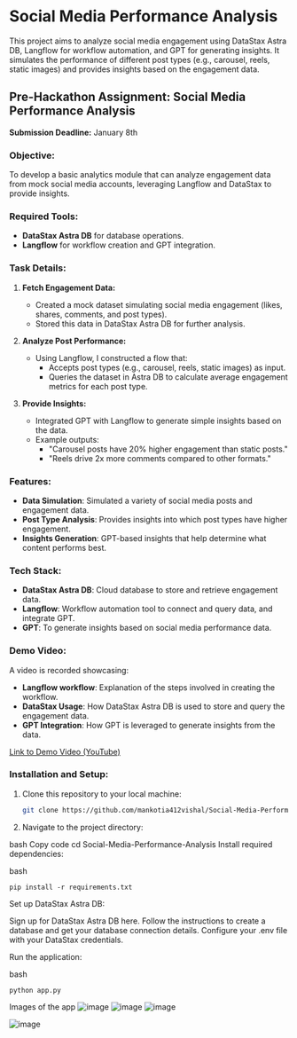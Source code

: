 # Social Media Performance Analysis

This project aims to analyze social media engagement using DataStax Astra DB, Langflow for workflow automation, and GPT for generating insights. It simulates the performance of different post types (e.g., carousel, reels, static images) and provides insights based on the engagement data.

## Pre-Hackathon Assignment: Social Media Performance Analysis
**Submission Deadline:** January 8th

### **Objective:**
To develop a basic analytics module that can analyze engagement data from mock social media accounts, leveraging Langflow and DataStax to provide insights.

### **Required Tools:**
- **DataStax Astra DB** for database operations.
- **Langflow** for workflow creation and GPT integration.
  
### **Task Details:**

1. **Fetch Engagement Data:**
   - Created a mock dataset simulating social media engagement (likes, shares, comments, and post types).
   - Stored this data in DataStax Astra DB for further analysis.

2. **Analyze Post Performance:**
   - Using Langflow, I constructed a flow that:
     - Accepts post types (e.g., carousel, reels, static images) as input.
     - Queries the dataset in Astra DB to calculate average engagement metrics for each post type.
     
3. **Provide Insights:**
   - Integrated GPT with Langflow to generate simple insights based on the data.
   - Example outputs:
     - "Carousel posts have 20% higher engagement than static posts."
     - "Reels drive 2x more comments compared to other formats."

### **Features:**
- **Data Simulation**: Simulated a variety of social media posts and engagement data.
- **Post Type Analysis**: Provides insights into which post types have higher engagement.
- **Insights Generation**: GPT-based insights that help determine what content performs best.
  
### **Tech Stack:**
- **DataStax Astra DB**: Cloud database to store and retrieve engagement data.
- **Langflow**: Workflow automation tool to connect and query data, and integrate GPT.
- **GPT**: To generate insights based on social media performance data.

### **Demo Video:**
A video is recorded showcasing:
- **Langflow workflow**: Explanation of the steps involved in creating the workflow.
- **DataStax Usage**: How DataStax Astra DB is used to store and query the engagement data.
- **GPT Integration**: How GPT is leveraged to generate insights from the data.

[Link to Demo Video (YouTube)](your-video-link)

### **Installation and Setup:**

1. Clone this repository to your local machine:
   ```bash
   git clone https://github.com/mankotia412vishal/Social-Media-Performance-Analysis.git
   ```
2. Navigate to the project directory:

bash
Copy code
cd Social-Media-Performance-Analysis
Install required dependencies:

bash
```
pip install -r requirements.txt
```
Set up DataStax Astra DB:

Sign up for DataStax Astra DB here.
Follow the instructions to create a database and get your database connection details.
Configure your .env file with your DataStax credentials.

Run the application:

bash
```
python app.py
```
Images of the app
![image](https://github.com/user-attachments/assets/d9973022-a1bd-44be-9307-a5c2fc5150b6)
![image](https://github.com/user-attachments/assets/7bad1817-cf07-4e4e-bb6f-ca2b1afbb4ad)
![image](https://github.com/user-attachments/assets/330ffeab-0db8-4f62-854a-df946a3c97c1)

![image](https://github.com/user-attachments/assets/35e6f972-fe66-4272-9fa1-55a2e4640f14)
